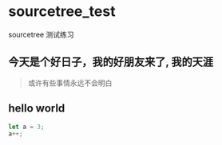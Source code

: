 # sourcetree_test
sourcetree 测试练习
## 今天是个好日子，我的好朋友来了, 我的天涯
> 或许有些事情永远不会明白

## hello world
```js
let a = 3;
a++;

```


